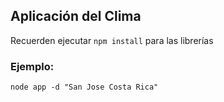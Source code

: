 ## Aplicación del Clima 


Recuerden ejecutar ```npm install``` para las librerías


### Ejemplo:
```
node app -d "San Jose Costa Rica"
```